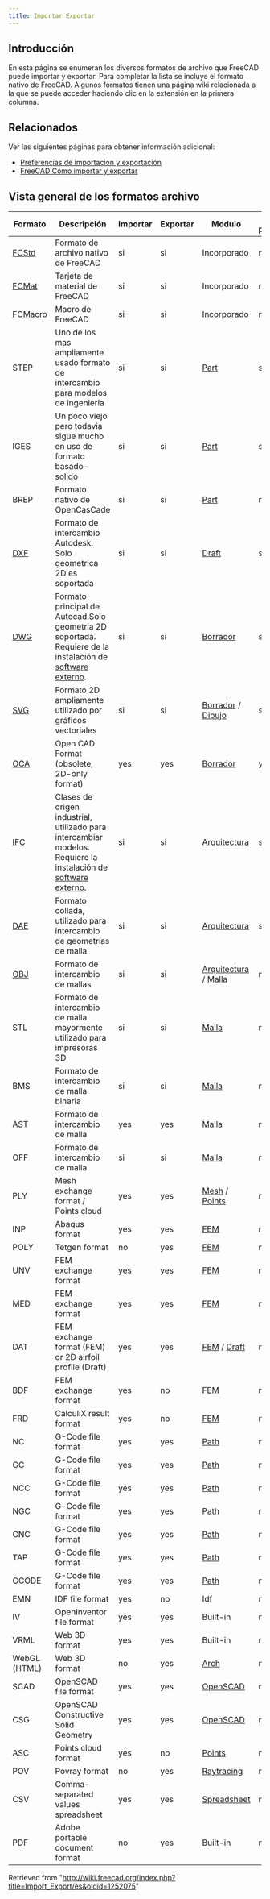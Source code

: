 ```yaml
---
title: Importar Exportar
---
```

## Introducción

En esta página se enumeran los diversos formatos de archivo que FreeCAD puede importar y exportar. Para completar la lista se incluye el formato nativo de FreeCAD. Algunos formatos tienen una página wiki relacionada a la que se puede acceder haciendo clic en la extensión en la primera columna.

## Relacionados

Ver las siguientes páginas para obtener información adicional:

* [Preferencias de importación y exportación](/Import_Export_Preferences/es "Import Export Preferences/es")
* [FreeCAD Cómo importar y exportar](/index.php?title=FreeCAD_Howto_Import_Export/es&action=edit&redlink=1 "FreeCAD Howto Import Export/es (page does not exist)")

## Vista general de los formatos archivo

| Formato | Descripción | Importar | Exportar | Modulo | Pagina de preferencias |
| --- | --- | --- | --- | --- | --- |
| [FCStd](/Fcstd_file_format/es "Fcstd file format/es") | Formato de archivo nativo de FreeCAD | si | si | Incorporado | no |
| [FCMat](/Material "Material") | Tarjeta de material de FreeCAD | si | si | Incorporado | no |
| [FCMacro](/Macros/es "Macros/es") | Macro de FreeCAD | si | si | Incorporado | no |
| STEP | Uno de los mas ampliamente usado formato de intercambio para modelos de ingenieria | si | si | [Part](/Part_Workbench/es "Part Workbench/es") | si |
| IGES | Un poco viejo pero todavia sigue mucho en uso de formato basado-solido | si | si | [Part](/Part_Workbench/es "Part Workbench/es") | si |
| BREP | Formato nativo de OpenCasCade | si | si | [Part](/Part_Workbench/es "Part Workbench/es") | no |
| [DXF](/Draft_DXF/es "Draft DXF/es") | Formato de intercambio Autodesk. Solo geometrica 2D es soportada | si | si | [Draft](/Draft_Workbench/es "Draft Workbench/es") | si |
| [DWG](/FreeCAD_and_DWG_Import/es "FreeCAD and DWG Import/es") | Formato principal de Autocad.Solo geometria 2D soportada. Requiere de la instalación de [software externo](/FreeCAD_and_DWG_Import/es "FreeCAD and DWG Import/es"). | si | si | [Borrador](/Draft_Workbench/es "Draft Workbench/es") | si |
| [SVG](/Draft_SVG/es "Draft SVG/es") | Formato 2D ampliamente utilizado por gráficos vectoriales | si | si | [Borrador](/Draft_Workbench/es "Draft Workbench/es") / [Dibujo](/Drawing_Workbench/es "Drawing Workbench/es") | si |
| [OCA](/Draft_OCA/es "Draft OCA/es") | Open CAD Format (obsolete, 2D-only format) | yes | yes | [Borrador](/Draft_Workbench/es "Draft Workbench/es") | yes |
| [IFC](/Arch_IFC "Arch IFC") | Clases de origen industrial, utilizado para intercambiar modelos. Requiere la instalación de [software externo](/Arch_IFC/es "Arch IFC/es"). | si | si | [Arquitectura](/Arch_Workbench/es "Arch Workbench/es") | si |
| [DAE](/Arch_DAE/es "Arch DAE/es") | Formato collada, utilizado para intercambio de geometrías de malla | si | si | [Arquitectura](/Arch_Workbench/es "Arch Workbench/es") | si |
| [OBJ](/Arch_OBJ/es "Arch OBJ/es") | Formato de intercambio de mallas | si | si | [Arquitectura](/Arch_Workbench/es "Arch Workbench/es") / [Malla](/Mesh_Workbench/es "Mesh Workbench/es") | no |
| STL | Formato de intercambio de malla mayormente utilizado para impresoras 3D | si | si | [Malla](/Mesh_Workbench/es "Mesh Workbench/es") | no |
| BMS | Formato de intercambio de malla binaria | si | si | [Malla](/Mesh_Workbench/es "Mesh Workbench/es") | no |
| AST | Formato de intercambio de malla | yes | yes | [Malla](/Mesh_Workbench/es "Mesh Workbench/es") | no |
| OFF | Formato de intercambio de malla | si | si | [Malla](/Mesh_Workbench/es "Mesh Workbench/es") | no |
| PLY | Mesh exchange format / Points cloud | yes | yes | [Mesh](/Mesh_Workbench "Mesh Workbench") / [Points](/Points_Workbench "Points Workbench") | no |
| INP | Abaqus format | yes | yes | [FEM](/FEM_Workbench "FEM Workbench") | no |
| POLY | Tetgen format | no | yes | [FEM](/FEM_Workbench "FEM Workbench") | no |
| UNV | FEM exchange format | yes | yes | [FEM](/FEM_Workbench "FEM Workbench") | no |
| MED | FEM exchange format | yes | yes | [FEM](/FEM_Workbench "FEM Workbench") | no |
| DAT | FEM exchange format (FEM) or 2D airfoil profile (Draft) | yes | yes | [FEM](/FEM_Workbench "FEM Workbench") / [Draft](/Draft_Workbench "Draft Workbench") | no |
| BDF | FEM exchange format | yes | no | [FEM](/FEM_Workbench "FEM Workbench") | no |
| FRD | CalculiX result format | yes | no | [FEM](/FEM_Workbench "FEM Workbench") | no |
| NC | G-Code file format | yes | yes | [Path](/Path_Workbench "Path Workbench") | no |
| GC | G-Code file format | yes | yes | [Path](/Path_Workbench "Path Workbench") | no |
| NCC | G-Code file format | yes | yes | [Path](/Path_Workbench "Path Workbench") | no |
| NGC | G-Code file format | yes | yes | [Path](/Path_Workbench "Path Workbench") | no |
| CNC | G-Code file format | yes | yes | [Path](/Path_Workbench "Path Workbench") | no |
| TAP | G-Code file format | yes | yes | [Path](/Path_Workbench "Path Workbench") | no |
| GCODE | G-Code file format | yes | yes | [Path](/Path_Workbench "Path Workbench") | no |
| EMN | IDF file format | yes | no | Idf | no |
| IV | OpenInventor file format | yes | yes | Built-in | no |
| VRML | Web 3D format | yes | yes | Built-in | no |
| WebGL (HTML) | Web 3D format | no | yes | [Arch](/Arch_Workbench "Arch Workbench") | no |
| SCAD | OpenSCAD file format | yes | yes | [OpenSCAD](/OpenSCAD_Workbench "OpenSCAD Workbench") | no |
| CSG | OpenSCAD Constructive Solid Geometry | yes | yes | [OpenSCAD](/OpenSCAD_Workbench "OpenSCAD Workbench") | no |
| ASC | Points cloud format | yes | no | [Points](/Points_Workbench "Points Workbench") | no |
| POV | Povray format | no | yes | [Raytracing](/Raytracing_Workbench "Raytracing Workbench") | no |
| CSV | Comma-separated values spreadsheet | yes | yes | [Spreadsheet](/Spreadsheet_Workbench "Spreadsheet Workbench") | no |
| PDF | Adobe portable document format | no | yes | Built-in | no |

Retrieved from "<http://wiki.freecad.org/index.php?title=Import_Export/es&oldid=1252075>"
